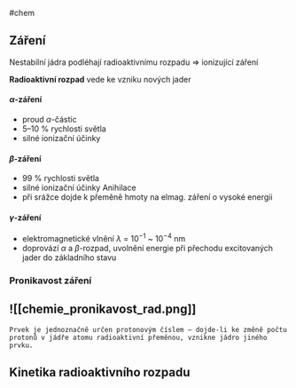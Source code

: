 #chem

## Záření

Nestabilní jádra podléhají radioaktivnímu rozpadu => ionizující záření

**Radioaktivní rozpad** vede ke vzniku nových jader

#### $\alpha$-záření 
- proud $\alpha$-částic
- 5–10 % rychlosti světla 
- silné ionizační účinky 
#### $\beta$-záření
- 99 % rychlosti světla
- silné ionizační účinky 
Anihilace
- při srážce dojde k přeměně hmoty na elmag. záření o vysoké energii 
#### $\gamma$-záření
- elektromagnetické vlnění $\lambda$ = $10^{-1}$ ~ $10^{-4}$ nm
- doprovází $\alpha$ a $\beta$-rozpad, uvolnění energie při přechodu excitovaných jader do základního stavu

### Pronikavost záření
![[chemie_pronikavost_rad.png]]
---
```ad-caution
Prvek je jednoznačně určen protonovým číslem – dojde-li ke změně počtu protonů v jádře atomu radioaktivní přeměnou, vznikne jádro jiného prvku.
```

## Kinetika radioaktivního rozpadu
